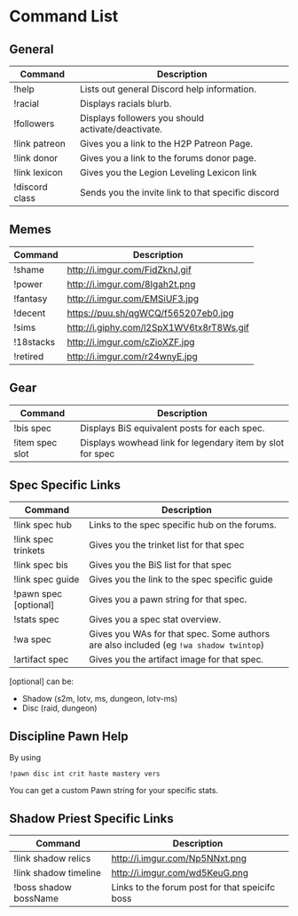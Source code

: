 # Command List

## General
| Command        | Description                                        |
|----------------|----------------------------------------------------|
| !help          | Lists out general Discord help information.        |
| !racial        | Displays racials blurb.                            |
| !followers     | Displays followers you should activate/deactivate. |
| !link patreon  | Gives you a link to the H2P Patreon Page.          |
| !link donor    | Gives you a link to the forums donor page.         |
| !link lexicon  | Gives you the Legion Leveling Lexicon link         |
| !discord class | Sends you the invite link to that specific discord |

## Memes
| Command   | Description                              |
|-----------|------------------------------------------|
| !shame    | http://i.imgur.com/FidZknJ.gif           |
| !power    | http://i.imgur.com/8Igah2t.png           |
| !fantasy  | http://i.imgur.com/EMSiUF3.jpg           |
| !decent   | https://puu.sh/qgWCQ/f565207eb0.jpg      |
| !sims     | http://i.giphy.com/l2SpX1WV6tx8rT8Ws.gif |
| !18stacks | http://i.imgur.com/cZioXZF.jpg           |
| !retired  | http://i.imgur.com/r24wnyE.jpg           |

## Gear
| Command         | Description                                               |
|-----------------|-----------------------------------------------------------|
| !bis spec       | Displays BiS equivalent posts for each spec.              |
| !item spec slot | Displays wowhead link for legendary item by slot for spec |

## Spec Specific Links
| Command               | Description                                                                           |
|-----------------------|---------------------------------------------------------------------------------------|
| !link spec hub        | Links to the spec specific hub on the forums.                                         |
| !link spec trinkets   | Gives you the trinket list for that spec                                              |
| !link spec bis        | Gives you the BiS list for that spec                                                  |
| !link spec guide      | Gives you the link to the spec specific guide                                         |
| !pawn spec [optional] | Gives you a pawn string for that spec.                                                |
| !stats spec           | Gives you a spec stat overview.                                                       |
| !wa spec              | Gives you WAs for that spec. Some authors are also included (eg `!wa shadow twintop`) |
| !artifact spec        | Gives you the artifact image for that spec.                                           |

[optional] can be:
- Shadow (s2m, lotv, ms, dungeon, lotv-ms)
- Disc (raid, dungeon)

## Discipline Pawn Help
By using 
```
!pawn disc int crit haste mastery vers
```
You can get a custom Pawn string for your specific stats.

## Shadow Priest Specific Links
| Command               | Description                                    |
|-----------------------|------------------------------------------------|
| !link shadow relics   | http://i.imgur.com/Np5NNxt.png                 |
| !link shadow timeline | http://i.imgur.com/wd5KeuG.png                 |
| !boss shadow bossName | Links to the forum post for that speicifc boss |
